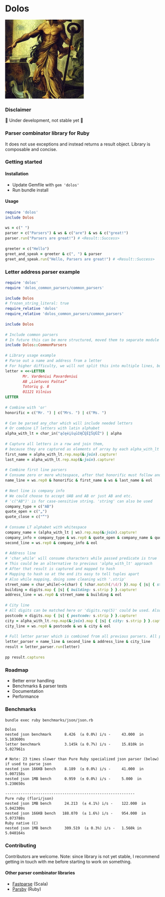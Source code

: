 # Dolos

<img height="256" src="docs/dolos_stable_diff.png" width="256"/>


### Disclaimer
🚧 Under development, not stable yet 🚧

### Parser combinator library for Ruby

It does not use exceptions and instead returns a result object.
Library is composable and concise.

### Getting started

#### Installation
- Update Gemfile with `gem 'dolos'`
- Run bundle install

#### Usage
```ruby
require 'dolos'
include Dolos

ws = c(" ")
parser = c("Parsers") & ws & c("are") & ws & c("great!")
parser.run("Parsers are great!") # <Result::Success>

greeter = c("Hello")
greet_and_speak = greeter & c(", ") & parser
greet_and_speak.run("Hello, Parsers are great!") # <Result::Success>
```

### Letter address parser example

```ruby
require 'dolos'
require 'dolos_common_parsers/common_parsers'

include Dolos
# frozen_string_literal: true
require_relative 'dolos'
require_relative 'dolos_common_parsers/common_parsers'

include Dolos

# Include common parsers
# In future this can be more structured, moved them to separate module to prevent breaking changes
include Dolos::CommonParsers

# Library usage example
# Parse out a name and address from a letter
# For higher difficulty, we will not split this into multiple lines, but instead parse it all at once
letter = <<-LETTER
        Mr. Vardeniui Pavardeniui
        AB „Lietuvos Paštas“
        Totorių g. 8
        01121 Vilnius
LETTER

# Combine with 'or'
honorific = c("Mr. ") | c("Mrs. ") | c("Ms. ")

# Can be parsed any_char which will include needed letters
# Or combine LT letters with latin alphabet
alpha_with_lt = char_in("ąčęėįšųūžĄČĘĖĮŠŲŪŽ") | alpha

# Capture all letters in a row and join them,
# because they are captured as elements of array by each alpha_with_lt parser.
first_name = alpha_with_lt.rep.map(&:join).capture!
last_name = alpha_with_lt.rep.map(&:join).capture!

# Combine first line parsers
# Consume zero or more whitespace, after that honorific must follow and so on
name_line = ws.rep0 & honorific & first_name & ws & last_name & eol

# Next line is company info
# We could choose to accept UAB and AB or just AB and etc.
# 'c("AB")' is for case-sensitive string. 'string' can also be used
company_type = c("AB")
quote_open = c("„")
quote_close = c("“")

# Consume LT alphabet with whitespace
company_name = (alpha_with_lt | ws).rep.map(&:join).capture!
company_info = company_type & ws.rep0 & quote_open & company_name & quote_close
second_line = ws.rep0 & company_info & eol

# Address line
# 'char_while' will consume characters while passed predicate is true
# This could be an alternative to previous 'alpha_with_lt' approach
# After that result is captured and mapped to hash
# Mapping to hash so at the end its easy to tell tuples apart
# Also while mapping, doing some cleaning with '.strip'
street_name = char_while(->(char) { !char.match(/\d/) }).map { |s| { street: s.strip } }.capture!
building = digits.map { |s| { building: s.strip } }.capture!
address_line = ws.rep0 & street_name & building & eol

# City line
# All digits can be matched here or 'digits.rep(5)' could be used. Also joining with map.
postcode = digits.map { |s| { postcode: s.strip } }.capture!
city = alpha_with_lt.rep.map(&:join).map { |s| { city: s.strip } }.capture!
city_line = ws.rep0 & postcode & ws & city & eol

# Full letter parser which is combined from all previous parsers. All previous parsers can be ran separately.
letter_parser = name_line & second_line & address_line & city_line
result = letter_parser.run(letter)

pp result.captures

```
### Roadmap
- Better error handling
- Benchmarks & parser tests
- Documentation
- Performance

### Benchmarks
`bundle exec ruby benchmarks/json/json.rb`
```
Dolos
nested json benchmark      8.426  (± 0.0%) i/s -     43.000  in   5.103600s
letter benchmark           3.145k (± 0.7%) i/s -     15.810k in   5.027961s

# Note: 23 times slower than Pure Ruby specialized json parser (below) if used to parse json
nested json 166KB bench    8.189  (± 0.0%) i/s -     41.000  in   5.007158s
nested json 1MB bench      0.959  (± 0.0%) i/s -     5.000  in    5.230650s

-----------------------------------------------------------
Pure ruby (flori/json)
nested json 1MB bench      24.213  (± 4.1%) i/s -    122.000  in   5.042309s
nested json 166KB bench   188.070  (± 1.6%) i/s -    954.000  in   5.073788s
Ruby native (C)
nested json 1MB bench      309.519  (± 0.3%) i/s -   1.560k in    5.040164s
```

### Contributing
Contributors are welcome. Note: since library is not yet stable, I recommend getting in touch with me before starting to work on something.

#### Other parser combinator libraries
- [Fastparse](https://com-lihaoyi.github.io/fastparse/) (Scala)
- [Parsby](https://github.com/jolmg/parsby) (Ruby)
